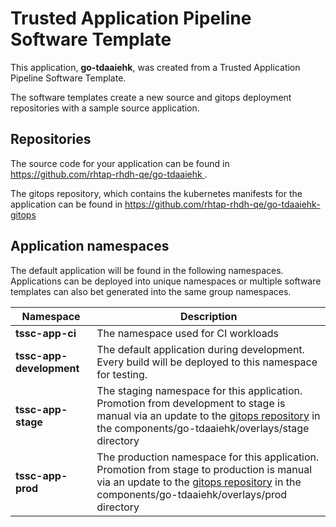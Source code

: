 # Trusted Application Pipeline Software Template

This application, **go-tdaaiehk**, was created from a Trusted Application Pipeline Software Template.

The software templates create a new source and gitops deployment repositories with a sample source application. 

## Repositories

The source code for your application can be found in [https://github.com/rhtap-rhdh-qe/go-tdaaiehk ](https://github.com/rhtap-rhdh-qe/go-tdaaiehk ).
 
The gitops repository, which contains the kubernetes manifests for the application can be found in 
[https://github.com/rhtap-rhdh-qe/go-tdaaiehk-gitops ](https://github.com/rhtap-rhdh-qe/go-tdaaiehk-gitops ) 

## Application namespaces 

The default application will be found in the following namespaces. Applications can be deployed into unique namespaces or multiple software templates can also bet generated into the same group namespaces.  

|  Namespace   |  Description   |  
| -------- | -------- |
| **tssc-app-ci** | The namespace used for CI workloads |
| **tssc-app-development** | The default application during development. Every build will be deployed to this namespace for testing. |
| **tssc-app-stage** | The staging namespace for this application. Promotion from development to stage is manual via an update to the [gitops repository](https://github.com/rhtap-rhdh-qe/go-tdaaiehk-gitops ) in the components/go-tdaaiehk/overlays/stage directory |
| **tssc-app-prod** | The production namespace for this application. Promotion from stage to production is manual via an update to the [gitops repository](https://github.com/rhtap-rhdh-qe/go-tdaaiehk-gitops ) in the components/go-tdaaiehk/overlays/prod directory |